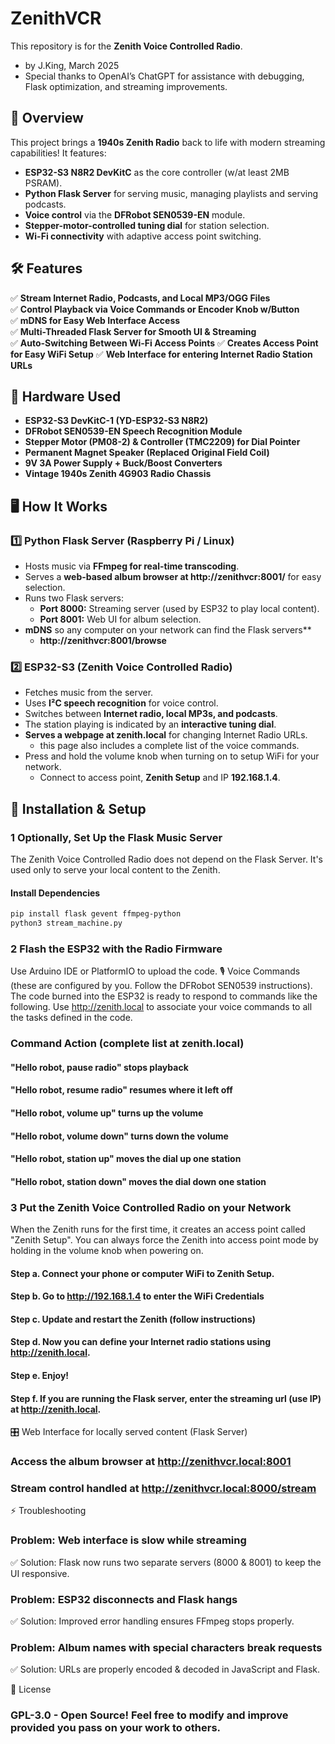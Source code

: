 # ZenithVCR
This repository is for the **Zenith Voice Controlled Radio**.
- by J.King, March 2025
- Special thanks to OpenAI’s ChatGPT for assistance with debugging, Flask optimization, and streaming improvements.
## 🎵 Overview
This project brings a **1940s Zenith Radio** back to life with modern streaming capabilities! It features:
- **ESP32-S3 N8R2 DevKitC** as the core controller (w/at least 2MB PSRAM).
- **Python Flask Server** for serving music, managing playlists and serving podcasts.
- **Voice control** via the **DFRobot SEN0539-EN** module.
- **Stepper-motor-controlled tuning dial** for station selection.
- **Wi-Fi connectivity** with adaptive access point switching.

## 🛠️ Features
✅ **Stream Internet Radio, Podcasts, and Local MP3/OGG Files**  
✅ **Control Playback via Voice Commands or Encoder Knob w/Button**  
✅ **mDNS for Easy Web Interface Access**  
✅ **Multi-Threaded Flask Server for Smooth UI & Streaming**  
✅ **Auto-Switching Between Wi-Fi Access Points**
✅ **Creates Access Point for Easy WiFi Setup** 
✅ **Web Interface for entering Internet Radio Station URLs** 

## 🔧 Hardware Used
- **ESP32-S3 DevKitC-1 (YD-ESP32-S3 N8R2)**
- **DFRobot SEN0539-EN Speech Recognition Module**
- **Stepper Motor (PM08-2) & Controller (TMC2209) for Dial Pointer**
- **Permanent Magnet Speaker (Replaced Original Field Coil)**
- **9V 3A Power Supply + Buck/Boost Converters**
- **Vintage 1940s Zenith 4G903 Radio Chassis**

## 🖥️ How It Works
### **1️⃣ Python Flask Server (Raspberry Pi / Linux)**
- Hosts music via **FFmpeg for real-time transcoding**.
- Serves a **web-based album browser at http://zenithvcr:8001/** for easy selection.
- Runs two Flask servers:
  - **Port 8000:** Streaming server (used by ESP32 to play local content).
  - **Port 8001:** Web UI for album selection.
- **mDNS** so any computer on your network can find the Flask servers**
  - **http://zenithvcr:8001/browse**

### **2️⃣ ESP32-S3 (Zenith Voice Controlled Radio)**
- Fetches music from the server.
- Uses **I²C speech recognition** for voice control.
- Switches between **Internet radio, local MP3s, and podcasts**.
- The station playing is indicated by an **interactive tuning dial**.
- **Serves a webpage at zenith.local** for changing Internet Radio URLs.
  - this page also includes a complete list of the voice commands.
- Press and hold the volume knob when turning on to setup WiFi for your network.
  - Connect to access point, **Zenith Setup** and IP **192.168.1.4**.

## 🚀 Installation & Setup
### **1** Optionally, Set Up the Flask Music Server
The Zenith Voice Controlled Radio does not depend on the Flask Server.
It's used only to serve your local content to the Zenith.
#### **Install Dependencies**
```sh
pip install flask gevent ffmpeg-python
python3 stream_machine.py
```
### **2** Flash the ESP32 with the Radio Firmware
Use Arduino IDE or PlatformIO to upload the code.
🎙️ Voice Commands
(these are configured by you.  Follow the DFRobot SEN0539 instructions).
The code burned into the ESP32 is ready to respond to commands
like the following.  Use http://zenith.local to associate your voice
commands to all the tasks defined in the code.
### Command	Action (complete list at zenith.local)
#### "Hello robot, pause radio"	  stops playback
#### "Hello robot, resume radio"	resumes where it left off
#### "Hello robot, volume up"     turns up the volume
#### "Hello robot, volume down"   turns down the volume
#### "Hello robot, station up"    moves the dial up one station
#### "Hello robot, station down"  moves the dial down one station

### **3** Put the Zenith Voice Controlled Radio on your Network
When the Zenith runs for the first time, it creates an access point called "Zenith Setup".
You can always force the Zenith into access point mode by holding in the volume knob when
powering on.
#### Step a. Connect your phone or computer WiFi to Zenith Setup.
#### Step b. Go to http://192.168.1.4 to enter the WiFi Credentials
#### Step c. Update and restart the Zenith (follow instructions)
#### Step d. Now you can define your Internet radio stations using http://zenith.local.
#### Step e. Enjoy!
#### Step f. If you are running the Flask server, enter the streaming url (use IP) at http://zenith.local.

🎛️ Web Interface for locally served content (Flask Server)
### Access the album browser at http://zenithvcr.local:8001
### Stream control handled at http://zenithvcr.local:8000/stream
⚡ Troubleshooting
### Problem: Web interface is slow while streaming
✅ Solution: Flask now runs two separate servers (8000 & 8001) to keep the UI responsive.

### Problem: ESP32 disconnects and Flask hangs
✅ Solution: Improved error handling ensures FFmpeg stops properly.

### Problem: Album names with special characters break requests
✅ Solution: URLs are properly encoded & decoded in JavaScript and Flask.

📜 License
### GPL-3.0 - Open Source! Feel free to modify and improve provided you pass on your work to others.


